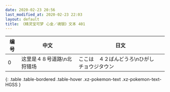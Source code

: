 ```yaml
---
date: 2020-02-23 20:56
last_modified_at: 2020-02-23 22:03
layout: default
title: 《精灵宝可梦 心金／魂银》文本 401
---
```

| 编号 | 中文 | 日文 |
| ---- | ---- | ---- |
| 0 | 这里是４８号道路\n北　狩猎场 | ここは　４２ばんどうろ\nひがし　チョウジタウン |
{: .table .table-bordered .table-hover .xz-pokemon-text .xz-pokemon-text-HGSS }